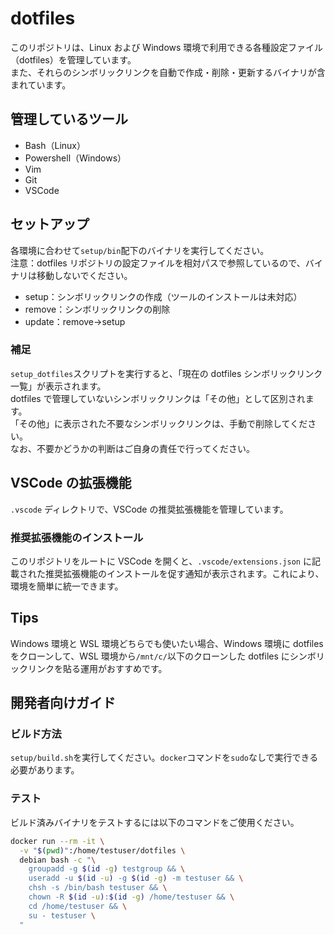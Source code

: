 # dotfiles

このリポジトリは、Linux および Windows 環境で利用できる各種設定ファイル（dotfiles）を管理しています。  
また、それらのシンボリックリンクを自動で作成・削除・更新するバイナリが含まれています。

## 管理しているツール

- Bash（Linux）
- Powershell（Windows）
- Vim
- Git
- VSCode

## セットアップ

各環境に合わせて`setup/bin`配下のバイナリを実行してください。  
注意：dotfiles リポジトリの設定ファイルを相対パスで参照しているので、バイナリは移動しないでください。

- setup：シンボリックリンクの作成（ツールのインストールは未対応）
- remove：シンボリックリンクの削除
- update：remove→setup

### 補足

`setup_dotfiles`スクリプトを実行すると、「現在の dotfiles シンボリックリンク一覧」が表示されます。  
dotfiles で管理していないシンボリックリンクは「その他」として区別されます。  
「その他」に表示された不要なシンボリックリンクは、手動で削除してください。  
なお、不要かどうかの判断はご自身の責任で行ってください。

## VSCode の拡張機能

`.vscode` ディレクトリで、VSCode の推奨拡張機能を管理しています。

### 推奨拡張機能のインストール

このリポジトリをルートに VSCode を開くと、`.vscode/extensions.json` に記載された推奨拡張機能のインストールを促す通知が表示されます。これにより、環境を簡単に統一できます。

## Tips

Windows 環境と WSL 環境どちらでも使いたい場合、Windows 環境に dotfiles をクローンして、WSL 環境から`/mnt/c/`以下のクローンした dotfiles にシンボリックリンクを貼る運用がおすすめです。

## 開発者向けガイド

### ビルド方法

`setup/build.sh`を実行してください。`docker`コマンドを`sudo`なしで実行できる必要があります。

### テスト

ビルド済みバイナリをテストするには以下のコマンドをご使用ください。

```bash
docker run --rm -it \
  -v "$(pwd)":/home/testuser/dotfiles \
  debian bash -c "\
    groupadd -g $(id -g) testgroup && \
    useradd -u $(id -u) -g $(id -g) -m testuser && \
    chsh -s /bin/bash testuser && \
    chown -R $(id -u):$(id -g) /home/testuser && \
    cd /home/testuser && \
    su - testuser \
  "
```

